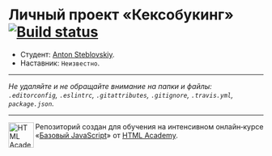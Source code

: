 # Личный проект «Кексобукинг» [![Build status][travis-image]][travis-url]

* Студент: [Anton Steblovskiy](https://up.htmlacademy.ru/javascript/9/user/286555).
* Наставник: `Неизвестно`.

---

_Не удаляйте и не обращайте внимание на папки и файлы:_<br>
_`.editorconfig`, `.eslintrc`, `.gitattributes`, `.gitignore`, `.travis.yml`, `package.json`._

---

<a href="https://htmlacademy.ru/intensive/javascript"><img align="left" width="50" height="50" title="HTML Academy" src="https://up.htmlacademy.ru/static/img/intensive/javascript/logo-for-github.svg"></a>

Репозиторий создан для обучения на интенсивном онлайн‑курсе «[Базовый JavaScript](https://htmlacademy.ru/intensive/javascript)» от [HTML Academy](https://htmlacademy.ru).

[travis-image]: https://travis-ci.org/htmlacademy-javascript/286555-keksobooking.svg?branch=master
[travis-url]: https://travis-ci.org/htmlacademy-javascript/286555-keksobooking
